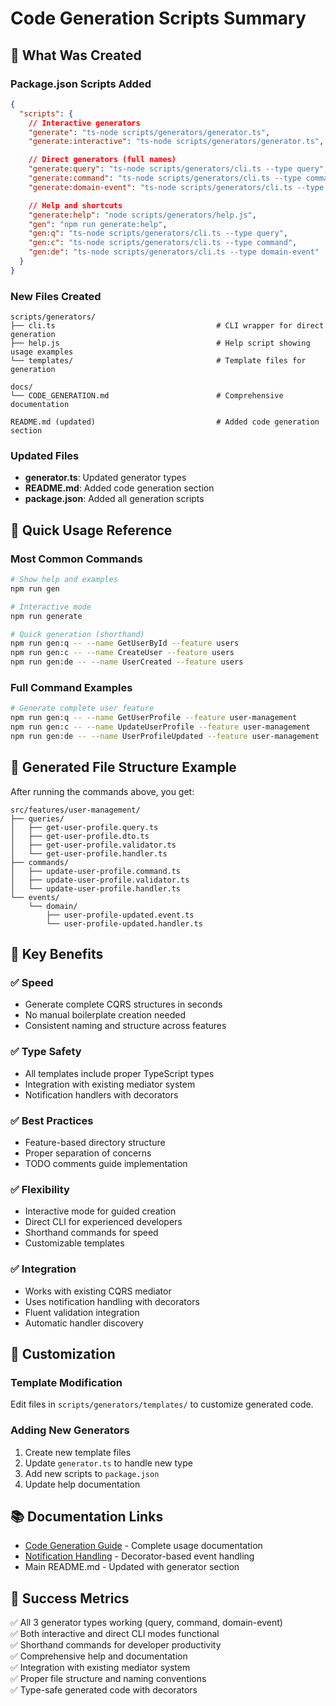 # Code Generation Scripts Summary

## 🎯 What Was Created

### Package.json Scripts Added

```json
{
  "scripts": {
    // Interactive generators
    "generate": "ts-node scripts/generators/generator.ts",
    "generate:interactive": "ts-node scripts/generators/generator.ts",

    // Direct generators (full names)
    "generate:query": "ts-node scripts/generators/cli.ts --type query",
    "generate:command": "ts-node scripts/generators/cli.ts --type command",
    "generate:domain-event": "ts-node scripts/generators/cli.ts --type domain-event",

    // Help and shortcuts
    "generate:help": "node scripts/generators/help.js",
    "gen": "npm run generate:help",
    "gen:q": "ts-node scripts/generators/cli.ts --type query",
    "gen:c": "ts-node scripts/generators/cli.ts --type command",
    "gen:de": "ts-node scripts/generators/cli.ts --type domain-event"
  }
}
```

### New Files Created

```
scripts/generators/
├── cli.ts                                    # CLI wrapper for direct generation
├── help.js                                   # Help script showing usage examples
└── templates/                                # Template files for generation

docs/
└── CODE_GENERATION.md                        # Comprehensive documentation

README.md (updated)                           # Added code generation section
```

### Updated Files

- **generator.ts**: Updated generator types
- **README.md**: Added code generation section
- **package.json**: Added all generation scripts

## 🚀 Quick Usage Reference

### Most Common Commands

```bash
# Show help and examples
npm run gen

# Interactive mode
npm run generate

# Quick generation (shorthand)
npm run gen:q -- --name GetUserById --feature users
npm run gen:c -- --name CreateUser --feature users
npm run gen:de -- --name UserCreated --feature users
```

### Full Command Examples

```bash
# Generate complete user feature
npm run gen:q -- --name GetUserProfile --feature user-management
npm run gen:c -- --name UpdateUserProfile --feature user-management
npm run gen:de -- --name UserProfileUpdated --feature user-management
```

## 📁 Generated File Structure Example

After running the commands above, you get:

```
src/features/user-management/
├── queries/
│   ├── get-user-profile.query.ts
│   ├── get-user-profile.dto.ts
│   ├── get-user-profile.validator.ts
│   └── get-user-profile.handler.ts
├── commands/
│   ├── update-user-profile.command.ts
│   ├── update-user-profile.validator.ts
│   └── update-user-profile.handler.ts
└── events/
    └── domain/
        ├── user-profile-updated.event.ts
        └── user-profile-updated.handler.ts
```

## 🎉 Key Benefits

### ✅ **Speed**

- Generate complete CQRS structures in seconds
- No manual boilerplate creation needed
- Consistent naming and structure across features

### ✅ **Type Safety**

- All templates include proper TypeScript types
- Integration with existing mediator system
- Notification handlers with decorators

### ✅ **Best Practices**

- Feature-based directory structure
- Proper separation of concerns
- TODO comments guide implementation

### ✅ **Flexibility**

- Interactive mode for guided creation
- Direct CLI for experienced developers
- Shorthand commands for speed
- Customizable templates

### ✅ **Integration**

- Works with existing CQRS mediator
- Uses notification handling with decorators
- Fluent validation integration
- Automatic handler discovery

## 🔧 Customization

### Template Modification

Edit files in `scripts/generators/templates/` to customize generated code.

### Adding New Generators

1. Create new template files
2. Update `generator.ts` to handle new type
3. Add new scripts to `package.json`
4. Update help documentation

## 📚 Documentation Links

- [Code Generation Guide](docs/CODE_GENERATION.md) - Complete usage documentation
- [Notification Handling](docs/NOTIFICATION_HANDLING.md) - Decorator-based event handling
- Main README.md - Updated with generator section

## 🎯 Success Metrics

✅ All 3 generator types working (query, command, domain-event)  
✅ Both interactive and direct CLI modes functional  
✅ Shorthand commands for developer productivity  
✅ Comprehensive help and documentation  
✅ Integration with existing mediator system  
✅ Proper file structure and naming conventions  
✅ Type-safe generated code with decorators
